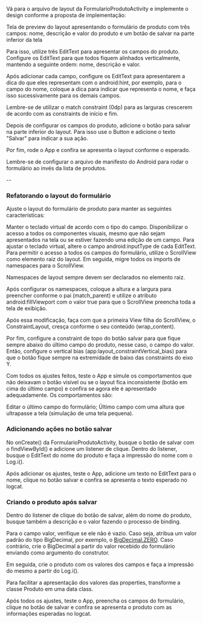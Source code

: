 Vá para o arquivo de layout da FormularioProdutoActivity e implemente o design conforme a proposta de implementação:

Tela de preview do layout apresentando o formulário de produto com três campos: nome, descrição e valor do produto e um botão de salvar na parte inferior da tela

Para isso, utilize três EditText para apresentar os campos do produto. Configure os EditText para que todos fiquem alinhados verticalmente, mantendo a seguinte ordem: nome, descrição e valor.

Após adicionar cada campo, configure os EditText para apresentarem a dica do que eles representam com o android:hint, por exemplo, para o campo do nome, coloque a dica para indicar que representa o nome, e faça isso sucessivamente para os demais campos.

Lembre-se de utilizar o match constraint (0dp) para as larguras crescerem de acordo com as constraints de início e fim.

Depois de configurar os campos do produto, adicione o botão para salvar na parte inferior do layout. Para isso use o Button e adicione o texto "Salvar" para indicar a sua ação.

Por fim, rode o App e confira se apresenta o layout conforme o esperado.

Lembre-se de configurar o arquivo de manifesto do Android para rodar o formulário ao invés da lista de produtos.

--

### Refatorando o layout do formulário

Ajuste o layout do formulário de produto para manter as seguintes características:

Manter o teclado virtual de acordo com o tipo do campo.
Disponibilizar o acesso a todos os componentes visuais, mesmo que não sejam apresentados na tela ou se estiver fazendo uma edição de um campo.
Para ajustar o teclado virtual, altere o campo android:inputType de cada EditText. Para permitir o acesso a todos os campos do formulário, utilize o ScrollView como elemento raiz do layout. Em seguida, migre todos os imports de namespaces para o ScrollView.

Namespaces de layout sempre devem ser declarados no elemento raiz.

Após configurar os namespaces, coloque a altura e a largura para preencher conforme o pai (match_parent) e utilize o atributo android:fillViewport com o valor true para que o ScrollView preencha toda a tela de exibição.

Após essa modificação, faça com que a primeira View filha do ScrollView, o ConstraintLayout, cresça conforme o seu conteúdo (wrap_content).

Por fim, configure a constraint de topo do botão salvar para que fique sempre abaixo do último campo do produto, nesse caso, o campo do valor. Então, configure o vertical bias (app:layout_constraintVertical_bias) para que o botão fique sempre na extremidade de baixo das constraints do eixo Y.

Com todos os ajustes feitos, teste o App e simule os comportamentos que não deixavam o botão visível ou se o layout fica inconsistente (botão em cima do último campo) e confira se agora ele é apresentado adequadamente. Os comportamentos são:

Editar o último campo do formulário;
Último campo com uma altura que ultrapasse a tela (simulação de uma tela pequena).

### Adicionando ações no botão salvar

No onCreate() da FormularioProdutoActivity, busque o botão de salvar com o findViewById() e adicione um listener de clique. Dentro do listener, busque o EditText do nome do produto e faça a impressão do nome com o Log.i().

Após adicionar os ajustes, teste o App, adicione um texto no EditText para o nome, clique no botão salvar e confira se apresenta o texto esperado no logcat.

### Criando o produto após salvar

Dentro do listener de clique do botão de salvar, além do nome do produto, busque também a descrição e o valor fazendo o processo de binding.

Para o campo valor, verifique se ele não é vazio. Caso seja, atribua um valor padrão do tipo BigDecimal, por exemplo, o [BigDecimal.ZERO](http://bigdecimal.ZERO). Caso contrário, crie o BigDecimal a partir do valor recebido do formulário enviando como argumento do construtor.

Em seguida, crie o produto com os valores dos campos e faça a impressão do mesmo a partir do Log.i().

Para facilitar a apresentação dos valores das properties, transforme a classe Produto em uma data class.

Após todos os ajustes, teste o App, preencha os campos do formulário, clique no botão de salvar e confira se apresenta o produto com as informações esperadas no logcat.